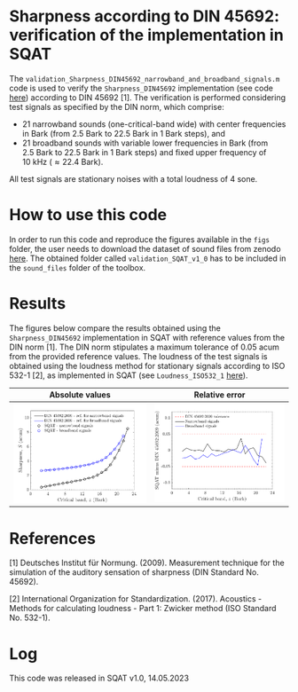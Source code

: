 # Sharpness according to DIN 45692: verification of the implementation in SQAT 
The `validation_Sharpness_DIN45692_narrowband_and_broadband_signals.m` code is used to verify the `Sharpness_DIN45692` implementation (see code [here](../../psychoacoustic_metrics/Sharpness_DIN45692/Sharpness_DIN45692.m)) according to DIN 45692 [1]. The verification is performed considering test signals as specified by the DIN norm, which comprise: 

- 21 narrowband sounds (one-critical-band wide) with center frequencies in Bark (from $2.5~\mathrm{Bark}$ to $22.5~\mathrm{Bark}$ in $1~\mathrm{Bark}$ steps), and
- 21 broadband sounds with variable lower frequencies in Bark (from $2.5~\mathrm{Bark}$ to $22.5~\mathrm{Bark}$ in $1~\mathrm{Bark}$ steps) and fixed upper frequency of $10~\mathrm{kHz}$ ($\approx 22.4~\mathrm{Bark}$). 

All test signals are stationary noises with a total loudness of $4~\mathrm{sone}$.

# How to use this code
In order to run this code and reproduce the figures available in the `figs` folder, the user needs to download the dataset of sound files from zenodo <a href="https://doi.org/10.5281/zenodo.7933206" target="_blank">here</a>. The obtained folder called `validation_SQAT_v1_0` has to be included in the `sound_files` folder of the toolbox. 

# Results
The figures below compare the results obtained using the `Sharpness_DIN45692` implementation in SQAT with reference values from the DIN norm [1]. The DIN norm stipulates a maximum tolerance of 0.05 acum from the provided reference values. The loudness of the test signals is obtained using the loudness method for stationary signals according to ISO 532-1 [2], as implemented in SQAT (see `Loudness_ISO532_1` [here](../../psychoacoustic_metrics/Loudness_ISO532_1/Loudness_ISO532_1.m)).
  
Absolute values |  Relative error 
 | -------------- | -------------- |
|![](figs/sharpness_validation_narrowband_and_broadband.png)        | ![](figs/sharpness_validation_narrowband_broadband_error.png)     |

# References
[1] Deutsches Institut für Normung. (2009). Measurement technique for the simulation of the auditory sensation of sharpness (DIN Standard No. 45692).

[2] International Organization for Standardization. (2017). Acoustics - Methods for calculating loudness - Part 1: Zwicker method (ISO Standard No. 532-1).

# Log
This code was released in SQAT v1.0, 14.05.2023


